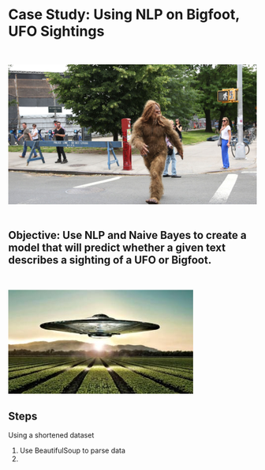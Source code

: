 # Case Study: Using NLP on Bigfoot, UFO Sightings
&nbsp;

![Alt Text](pics/bigfoot.jpeg)
&nbsp;

## Objective: Use NLP and Naive Bayes to create a model that will predict whether a given text describes a sighting of a UFO or Bigfoot. 
&nbsp;





![Alt Text](pics/ufo.jpeg)

## Steps

Using a shortened dataset
1. Use BeautifulSoup to parse data
2. 
